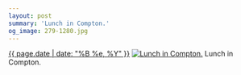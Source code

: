 ```yaml
---
layout: post
summary: 'Lunch in Compton.'
og_image: 279-1280.jpg
---
```


<p>
  <time><a href="/279">{{ page.date | date: "%B %e, %Y" }}</a></time>
  <a href="/279"><img src="{{ site.assets_url }}/279-640.jpg" srcset="{{ site.assets_url }}/279-1280.jpg 1280w, {{ site.assets_url }}/279-960.jpg 960w, {{ site.assets_url }}/279-640.jpg 640w, {{ site.assets_url }}/279-320.jpg 320w" sizes="(min-width: 700px) 50vw, calc(100vw - 2rem)" alt="Lunch in Compton." /></a>
  <span>Lunch in Compton.</span>
</p>
